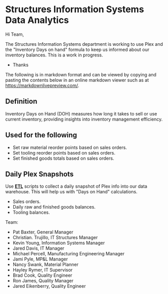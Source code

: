 # Structures Information Systems Data Analytics

Hi Team,

The Structures Information Systems department is working to use Plex and the "Inventory Days on hand" formula to keep us informed about our inventory balances. This is a work in progress.

- Thanks

The following is in markdown format and can be viewed by copying and pasting the contents below in an online markdown viewer such as at <https://markdownlivepreview.com/>.

## Definition

Inventory Days on Hand (DOH) measures how long it takes to sell or use current inventory, providing insights into inventory management efficiency.

## Used for the following

- Set raw material reorder points based on sales orders.
- Set tooling reorder points based on sales orders.
- Set finished goods totals based on sales orders.

## Daily Plex Snapshots

Use **[ETL](https://www.ibm.com/think/topics/etl#:~:text=ETL%E2%80%94meaning%20extract%2C%20transform%2C,lake%20or%20other%20target%20system.)** scripts to collect a daily snapshot of Plex info into our data warehouse. This will help us with "Days on Hand" calculations.

- Sales orders.
- Daily raw and finished goods balances.
- Tooling balances.

Team:

- Pat Baxter, General Manager
- Christian. Trujillo, IT Structures Manager
- Kevin Young, Information Systems Manager
- Jared Davis, IT Manager
- Michael Percell, Manufacturing Engineering Manager
- Jami Pyle, MP&L Manager
- Nancy Swank, Material Planner
- Hayley Rymer, IT Supervisor
- Brad Cook, Quality Engineer
- Ron James, Quality Manager
- Jared Eikenberry, Quality Engineer
